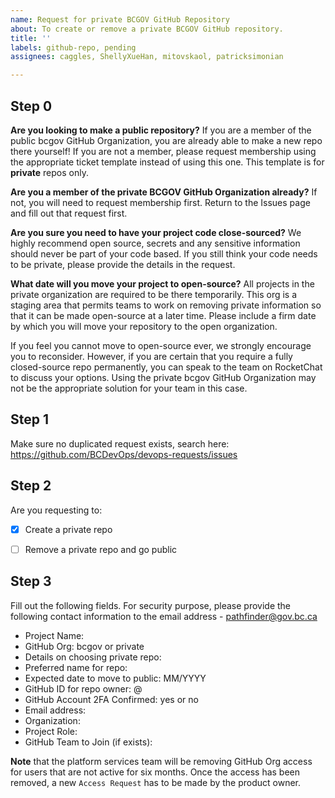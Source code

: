 ```yaml
---
name: Request for private BCGOV GitHub Repository
about: To create or remove a private BCGOV GitHub repository.
title: ''
labels: github-repo, pending
assignees: caggles, ShellyXueHan, mitovskaol, patricksimonian

---
```


## Step 0

**Are you looking to make a public repository?**
If you are a member of the public bcgov GitHub Organization, you are already able to make a new repo there yourself!
If you are not a member, please request membership using the appropriate ticket template instead of using this one.
This template is for **private** repos only.

**Are you a member of the private BCGOV GitHub Organization already?**
If not, you will need to request membership first. Return to the Issues page and fill out that request first.

**Are you sure you need to have your project code close-sourced?**
We highly recommend open source, secrets and any sensitive information should never be part of your code based. 
If you still think your code needs to be private, please provide the details in the request.

**What date will you move your project to open-source?**
All projects in the private organization are required to be there temporarily. 
This org is a staging area that permits teams to work on removing private information so that it can be made open-source at a later time. 
Please include a firm date by which you will move your repository to the open organization.

If you feel you cannot move to open-source ever, we strongly encourage you to reconsider.
However, if you are certain that you require a fully closed-source repo permanently, you can speak to the team on RocketChat to discuss your options.
Using the private bcgov GitHub Organization may not be the appropriate solution for your team in this case.

## Step 1
Make sure no duplicated request exists, search here:
https://github.com/BCDevOps/devops-requests/issues


## Step 2
Are you requesting to:
- [x] Create a private repo
- [ ] Remove a private repo and go public


## Step 3
Fill out the following fields. For security purpose, please provide the following contact information to the email address - pathfinder@gov.bc.ca

* Project Name: 
* GitHub Org: bcgov or private
* Details on choosing private repo: 
* Preferred name for repo: 
* Expected date to move to public: MM/YYYY
* GitHub ID for repo owner: @
* GitHub Account 2FA Confirmed: yes or no
* Email address: 
* Organization: 
* Project Role: 
* GitHub Team to Join (if exists): 


**Note** that the platform services team will be removing GitHub Org access for users that are not active for six months. Once the access has been removed, a new `Access Request` has to be made by the product owner.

